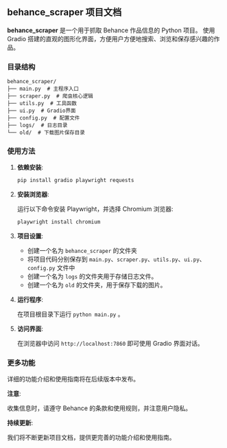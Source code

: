 

## behance_scraper 项目文档 

**behance_scraper**  是一个用于抓取 Behance 作品信息的 Python 项目。 使用 Gradio 搭建的直观的图形化界面，方便用户方便地搜索、浏览和保存感兴趣的作品。

###  目录结构

```
behance_scraper/
├── main.py  # 主程序入口
├── scraper.py  # 爬虫核心逻辑
├── utils.py  # 工具函数
├── ui.py  # Gradio界面
├── config.py  # 配置文件
├── logs/  # 日志目录
└── old/  # 下载图片保存目录
```

###  使用方法

1. **依赖安装**:

   ```bash
   pip install gradio playwright requests 
   ``` 

2. **安装浏览器**:

   运行以下命令安装 Playwright，并选择 Chromium 浏览器:

   ```bash
   playwright install chromium 
   ```

3. **项目设置**:

   - 创建一个名为 `behance_scraper` 的文件夹
   - 将项目代码分别保存到 `main.py`、`scraper.py`、`utils.py`、`ui.py`、`config.py` 文件中
   - 创建一个名为 `logs` 的文件夹用于存储日志文件。
   - 创建一个名为 `old` 的文件夹，用于保存下载的图片。

4. **运行程序**:

   在项目根目录下运行 `python main.py` 。

5. **访问界面**:

   在浏览器中访问 `http://localhost:7860` 即可使用 Gradio 界面对话。

###  更多功能

详细的功能介绍和使用指南将在后续版本中发布。 


 **注意**: 

收集信息时，请遵守 Behance 的条款和使用规则，并注意用户隐私。


  **持续更新**:

  我们将不断更新项目文档，提供更完善的功能介绍和使用指南。 


